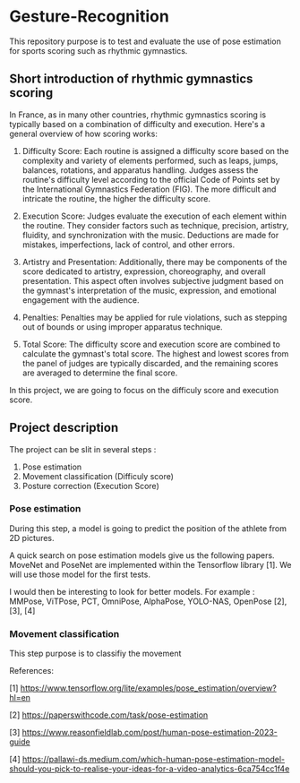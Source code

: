 # Gesture-Recognition

This repository purpose is to test and evaluate the use of pose estimation for sports scoring such as rhythmic gymnastics.

## Short introduction of rhythmic gymnastics scoring

In France, as in many other countries, rhythmic gymnastics scoring is typically based on a combination of difficulty and execution. Here's a general overview of how scoring works:

1) Difficulty Score: Each routine is assigned a difficulty score based on the complexity and variety of elements performed, such as leaps, jumps, balances, rotations, and apparatus handling. Judges assess the routine's difficulty level according to the official Code of Points set by the International Gymnastics Federation (FIG). The more difficult and intricate the routine, the higher the difficulty score.

2) Execution Score: Judges evaluate the execution of each element within the routine. They consider factors such as technique, precision, artistry, fluidity, and synchronization with the music. Deductions are made for mistakes, imperfections, lack of control, and other errors.

3) Artistry and Presentation: Additionally, there may be components of the score dedicated to artistry, expression, choreography, and overall presentation. This aspect often involves subjective judgment based on the gymnast's interpretation of the music, expression, and emotional engagement with the audience.

4) Penalties: Penalties may be applied for rule violations, such as stepping out of bounds or using improper apparatus technique.

5) Total Score: The difficulty score and execution score are combined to calculate the gymnast's total score. The highest and lowest scores from the panel of judges are typically discarded, and the remaining scores are averaged to determine the final score.

In this project, we are going to focus on the difficuly score and execution score.

## Project description

The project can be slit in several steps :

1) Pose estimation
2) Movement classification (Difficuly score)
3) Posture correction (Execution Score)

### Pose estimation

During this step, a model is going to predict the position of the athlete from 2D pictures.

A quick search on pose estimation models give us the following papers.
MoveNet and PoseNet are implemented within the Tensorflow library [1].
We will use those model for the first tests.

I would then be interesting to look for better models.
For example : MMPose, ViTPose, PCT, OmniPose, AlphaPose, YOLO-NAS, OpenPose [2], [3], [4]

### Movement classification 

This step purpose is to classifiy the movement 



References:

[1] https://www.tensorflow.org/lite/examples/pose_estimation/overview?hl=en

[2] https://paperswithcode.com/task/pose-estimation

[3] https://www.reasonfieldlab.com/post/human-pose-estimation-2023-guide

[4] https://pallawi-ds.medium.com/which-human-pose-estimation-model-should-you-pick-to-realise-your-ideas-for-a-video-analytics-6ca754cc1f4e
